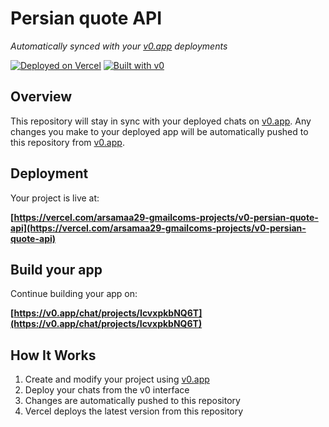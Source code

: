 # Persian quote API

*Automatically synced with your [v0.app](https://v0.app) deployments*

[![Deployed on Vercel](https://img.shields.io/badge/Deployed%20on-Vercel-black?style=for-the-badge&logo=vercel)](https://vercel.com/arsamaa29-gmailcoms-projects/v0-persian-quote-api)
[![Built with v0](https://img.shields.io/badge/Built%20with-v0.app-black?style=for-the-badge)](https://v0.app/chat/projects/IcvxpkbNQ6T)

## Overview

This repository will stay in sync with your deployed chats on [v0.app](https://v0.app).
Any changes you make to your deployed app will be automatically pushed to this repository from [v0.app](https://v0.app).

## Deployment

Your project is live at:

**[https://vercel.com/arsamaa29-gmailcoms-projects/v0-persian-quote-api](https://vercel.com/arsamaa29-gmailcoms-projects/v0-persian-quote-api)**

## Build your app

Continue building your app on:

**[https://v0.app/chat/projects/IcvxpkbNQ6T](https://v0.app/chat/projects/IcvxpkbNQ6T)**

## How It Works

1. Create and modify your project using [v0.app](https://v0.app)
2. Deploy your chats from the v0 interface
3. Changes are automatically pushed to this repository
4. Vercel deploys the latest version from this repository